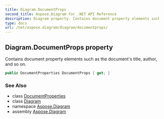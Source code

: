 ```yaml
---
title: Diagram.DocumentProps
second_title: Aspose.Diagram for .NET API Reference
description: Diagram property. Contains document property elements such as the documents title author and so on
type: docs
url: /net/aspose.diagram/diagram/documentprops/
---
```

## Diagram.DocumentProps property

Contains document property elements such as the document's title, author, and so on.

```csharp
public DocumentProperties DocumentProps { get; }
```

### See Also

* class [DocumentProperties](../../documentproperties/)
* class [Diagram](../)
* namespace [Aspose.Diagram](../../diagram/)
* assembly [Aspose.Diagram](../../../)


